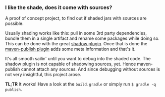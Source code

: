 ### I like the shade, does it come with sources? ###

A proof of concept project, to find out if shaded jars with sources are possible.

Usually shading works like this: pull in some 3rd party dependencies, bundle them in a single artifact and rename some packages while doing so. This can be done with the great [shadow plugin](https://github.com/johnrengelman/shadow). Once that is done the [maven-publish plugin](http://www.gradle.org/docs/current/userguide/publishing_maven.html) adds some meta information and that's it.

It's all smooth sailin' until you want to debug into the shaded code. The shadow plugin is not capable of shadowing sources, yet. Hence maven-publish cannot attach any sources. And since debugging without sources is not very insightful, this project arose.

**TL;TR** It works! Have a look at the `build.gradle` or simply run `$ gradle -q publish`.

